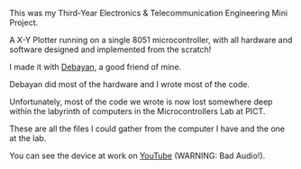 This was my Third-Year Electronics & Telecommunication Engineering Mini Project.

A X-Y Plotter running on a single 8051 microcontroller, with all hardware and software designed and implemented from the scratch!

I made it with [Debayan](https://www.linkedin.com/in/debayan-mazumdar-1a8a5821a/?originalSubdomain=in), a good friend of mine.

Debayan did most of the hardware and I wrote most of the code.

Unfortunately, most of the code we wrote is now lost somewhere deep within the labyrinth of computers in the Microcontrollers Lab at PICT.

These are all the files I could gather from the computer I have and the one at the lab.

You can see the device at work on [YouTube](https://www.youtube.com/watch?v=vahrcpdgLIg&list=PLoDygGHJ35GHnISrrwo50JsnQ6fwZTDqs&index=7) (WARNING: Bad Audio!).
